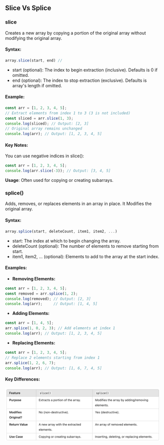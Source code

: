 ## Slice Vs Splice
### slice
Creates a new array by copying a portion of the original array without modifying the original array.
#### Syntax:
```js
array.slice(start, end) //
```
- start (optional): The index to begin extraction (inclusive). Defaults is 0 if omitted.
- end (optional): The index to stop extraction (exclusive). Defaults is array's length if omitted.
#### Example:
```js
const arr = [1, 2, 3, 4, 5];
// Extract elements from index 1 to 3 (3 is not included)
const sliced = arr.slice(1, 3);
console.log(sliced); // Output: [2, 3]
// Original array remains unchanged
console.log(arr); // Output: [1, 2, 3, 4, 5]
```
#### Key Notes:
You can use negative indices in slice():
```js
const arr = [1, 2, 3, 4, 5]; 
console.log(arr.slice(-3)); // Output: [3, 4, 5]
```
**Usage**: Often used for copying or creating subarrays.

### splice()
Adds, removes, or replaces elements in an array in place. It Modifies the original array.
#### Syntax:
```js
array.splice(start, deleteCount, item1, item2, ...)
```
- start: The index at which to begin changing the array.
- deleteCount (optional): The number of elements to remove starting from start.
- item1, item2, ... (optional): Elements to add to the array at the start index.

#### Examples:
- **Removing Elements:**
```js
const arr = [1, 2, 3, 4, 5];
const removed = arr.splice(1, 2);
console.log(removed); // Output: [2, 3]
console.log(arr);     // Output: [1, 4, 5]
```
- **Adding Elements:**
```js
const arr = [1, 4, 5];
arr.splice(1, 0, 2, 3); // Add elements at index 1
console.log(arr); // Output: [1, 2, 3, 4, 5]
```
- **Replacing Elements:**
```js
const arr = [1, 2, 3, 4, 5];
// Replace 2 elements starting from index 1
arr.splice(1, 2, 6, 7);
console.log(arr); // Output: [1, 6, 7, 4, 5]
```
#### Key Differences:
![Slice Vs Splice.png](./img/array/sliceVsSplice.png)
